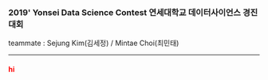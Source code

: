 ### 2019' Yonsei Data Science Contest 연세대학교 데이터사이언스 경진대회
teammate : Sejung Kim(김세정) / Mintae Choi(최민태)
* * *
#### <font color="red">hi</font>
